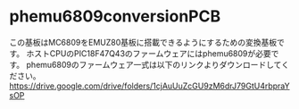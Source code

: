 # phemu6809conversionPCB
この基板はMC6809をEMUZ80基板に搭載できるようにするための変換基板です。
ホストCPUのPIC18F47Q43のファームウェアにはphemu6809が必要です。
phemu6809のファームウェア一式は以下のリンクよりダウンロードしてください。
https://drive.google.com/drive/folders/1cjAuUuZcGU9zM6drJ79GtU4rbpraYsOP
